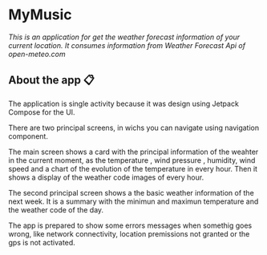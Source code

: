 # MyMusic

_This is an application for get the weather forecast information of your current location. It consumes information
from Weather Forecast Api of open-meteo.com_

## About the app 📋

The application is single activity because it was design using Jetpack Compose for the UI.

There are two principal screens, in wichs you can navigate using navigation component.

The main screen shows a card with the principal information of the weahter in the current 
moment, as the temperature , wind pressure , humidity, wind speed and a chart of the evolution
of the temperature in every hour. Then it shows a display of the weather code images of every hour.

The second principal screen shows a the basic weather information of the next week. It is a summary
with the minimun and maximun temperature and the weather code of the day.

The app is prepared to show some errors messages when somethig goes wrong, like network connectivity,
location premissions not granted or the gps is not activated.


